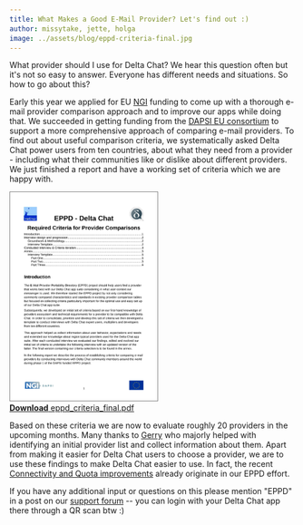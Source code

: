 ```yaml
---
title: What Makes a Good E-Mail Provider? Let's find out :) 
author: missytake, jette, holga
image: ../assets/blog/eppd-criteria-final.jpg
---
```


What provider should I use for Delta Chat?  We hear this question often but it's not so easy to answer. Everyone has different needs and situations. So how to go about this? 

Early this year we applied for EU [NGI](https://www.ngi.eu/) funding to come up with a thorough e-mail provider comparison approach and to improve our apps while doing that. We succeeded in getting funding from the [DAPSI EU consortium](https://dapsi.ngi.eu/hall-of-fame/eppd/) to support a more comprehensive approach of comparing e-mail providers. To find out about useful comparison criteria, we systematically asked Delta Chat power users from ten countries, about what they need from a provider - including what their communities like or dislike about different providers. We just finished a report and have a working set of criteria which we are happy with.

<a href="../assets/blog/eppd_criteria_final.pdf">
    <img src="../assets/blog/eppd-criteria-final.jpg"
         width="260" style="border-width: 1px; border-color: grey; border-style: solid;"/><br>
    <b>Download</b> eppd_criteria_final.pdf
</a>

Based on these criteria we are now to evaluate roughly 20 providers in the upcoming months. Many thanks to [Gerry](https://github.com/gerryfrancis) who majorly helped with identifying an initial provider list and collect information about them. Apart from making it easier for Delta Chat users to choose a provider, we are to use these findings to make Delta Chat easier to use. In fact, the recent [Connectivity and Quota improvements](https://delta.chat/en/2021-08-24-updates#connectivity-and-quota) already originate in our EPPD effort. 

If you have any additional input or questions on this please mention "EPPD" in a post on our [support forum](https://support.delta.chat) -- you can login with your Delta Chat app there through a QR scan btw :) 
